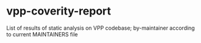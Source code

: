 # vpp-coverity-report
List of results of static analysis on VPP codebase; by-maintainer according to current MAINTAINERS file
